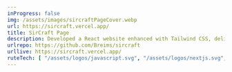 ```yaml
---
inProgress: false
img: /assets/images/sircraftPageCover.webp
url: https://sircraft.vercel.app/
title: SirCraft Page
description: Developed a React website enhanced with Tailwind CSS, delivering dynamic design and a responsive user experience.
urlrepo: https://github.com/Breims/sircraft
urllive: https://sircraft.vercel.app/
ruteTech: [ "/assets/logos/javascript.svg", "/assets/logos/nextjs.svg", "/assets/logos/tailwindcss.svg" ]
---
```

